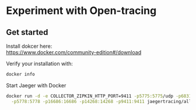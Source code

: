 # Experiment with Open-tracing

## Get started
Install dokcer here:  
https://www.docker.com/community-edition#/download  

Verify your installation with:  
```bash
docker info
```
Start Jaeger with Docker
```bash
docker run -d -e COLLECTOR_ZIPKIN_HTTP_PORT=9411 -p5775:5775/udp -p6831:6831/udp -p6832:6832/udp \
  -p5778:5778 -p16686:16686 -p14268:14268 -p9411:9411 jaegertracing/all-in-one:latest
```


